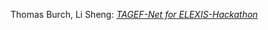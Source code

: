 Thomas Burch, Li Sheng: [*TAGEF-Net for ELEXIS-Hackathon*](https://github.com/ThomasBurch/ELEXIS-Hackathon) 
